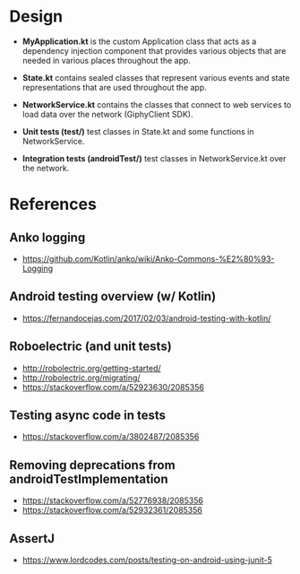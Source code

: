 # Design

- **MyApplication.kt** is the custom Application class that acts as a 
dependency injection component that provides various objects that are needed 
in various places throughout the app.

- **State.kt** contains sealed classes that represent various events and state
representations that are used throughout the app.

- **NetworkService.kt** contains the classes that connect to web services to
load data over the network (GiphyClient SDK).

- **Unit tests (test/)** test classes in State.kt and some functions in
NetworkService.

- **Integration tests (androidTest/)** test classes in NetworkService.kt over
the network.

# References

## Anko logging
- https://github.com/Kotlin/anko/wiki/Anko-Commons-%E2%80%93-Logging

## Android testing overview (w/ Kotlin)
- https://fernandocejas.com/2017/02/03/android-testing-with-kotlin/

## Roboelectric (and unit tests)
- http://robolectric.org/getting-started/
- http://robolectric.org/migrating/
- https://stackoverflow.com/a/52923630/2085356

## Testing async code in tests
- https://stackoverflow.com/a/3802487/2085356

## Removing deprecations from androidTestImplementation
- https://stackoverflow.com/a/52776938/2085356
- https://stackoverflow.com/a/52932361/2085356

## AssertJ
- https://www.lordcodes.com/posts/testing-on-android-using-junit-5